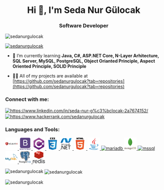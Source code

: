 <h1 align="center">Hi 👋, I'm Seda Nur Gülocak</h1>
<h3 align="center">Software Developer</h3>

<p align="left"> <img src="https://komarev.com/ghpvc/?username=sedanurgulocak&label=Profile%20views&color=0e75b6&style=flat" alt="sedanurgulocak" /> </p>

<p align="left"> <a href="https://github.com/ryo-ma/github-profile-trophy"><img src="https://github-profile-trophy.vercel.app/?username=sedanurgulocak" alt="sedanurgulocak" /></a> </p>

- 🌱 I’m currently learning **Java, C#, ASP.NET Core, N-Layer Arhitecture, SQL Server, MySQL, PostgreSQL, Object Orianted Principle, Aspect Oriented Principle, SOLID Principle**

- 👨‍💻 All of my projects are available at [https://github.com/sedanurgulocak?tab=repositories](https://github.com/sedanurgulocak?tab=repositories)

<h3 align="left">Connect with me:</h3>
<p align="left">
<a href="https://www.linkedin.com/in/seda-nur-g%C3%BClocak-2a7674152/" target="blank"><img align="center" src="https://cdn.jsdelivr.net/npm/simple-icons@3.0.1/icons/linkedin.svg" alt="https://www.linkedin.com/in/seda-nur-g%c3%bclocak-2a7674152/" height="30" width="40" /></a>
<a href="https://www.hackerrank.com/https://www.hackerrank.com/sedanurgulocak" target="blank"><img align="center" src="https://cdn.jsdelivr.net/npm/simple-icons@3.0.1/icons/hackerrank.svg" alt="https://www.hackerrank.com/sedanurgulocak" height="30" width="40" /></a>
</p>

<h3 align="left">Languages and Tools:</h3>
<p align="left"> <a href="https://angular.io" target="_blank"> <img src="https://raw.githubusercontent.com/devicons/devicon/master/icons/angularjs/angularjs-original-wordmark.svg" alt="angularjs" width="40" height="40"/> </a> <a href="https://getbootstrap.com" target="_blank"> <img src="https://raw.githubusercontent.com/devicons/devicon/master/icons/bootstrap/bootstrap-plain-wordmark.svg" alt="bootstrap" width="40" height="40"/> </a> <a href="https://www.w3schools.com/cs/" target="_blank"> <img src="https://raw.githubusercontent.com/devicons/devicon/master/icons/csharp/csharp-original.svg" alt="csharp" width="40" height="40"/> </a> <a href="https://www.w3schools.com/css/" target="_blank"> <img src="https://raw.githubusercontent.com/devicons/devicon/master/icons/css3/css3-original-wordmark.svg" alt="css3" width="40" height="40"/> </a> <a href="https://dotnet.microsoft.com/" target="_blank"> <img src="https://raw.githubusercontent.com/devicons/devicon/master/icons/dot-net/dot-net-original-wordmark.svg" alt="dotnet" width="40" height="40"/> </a> <a href="https://www.w3.org/html/" target="_blank"> <img src="https://raw.githubusercontent.com/devicons/devicon/master/icons/html5/html5-original-wordmark.svg" alt="html5" width="40" height="40"/> </a> <a href="https://www.java.com" target="_blank"> <img src="https://raw.githubusercontent.com/devicons/devicon/master/icons/java/java-original.svg" alt="java" width="40" height="40"/> </a> <a href="https://mariadb.org/" target="_blank"> <img src="https://www.vectorlogo.zone/logos/mariadb/mariadb-icon.svg" alt="mariadb" width="40" height="40"/> </a> <a href="https://www.mongodb.com/" target="_blank"> <img src="https://raw.githubusercontent.com/devicons/devicon/master/icons/mongodb/mongodb-original-wordmark.svg" alt="mongodb" width="40" height="40"/> </a> <a href="https://www.microsoft.com/en-us/sql-server" target="_blank"> <img src="https://cdn.worldvectorlogo.com/logos/microsoft-sql-server.svg" alt="mssql" width="40" height="40"/> </a> <a href="https://www.mysql.com/" target="_blank"> <img src="https://raw.githubusercontent.com/devicons/devicon/master/icons/mysql/mysql-original-wordmark.svg" alt="mysql" width="40" height="40"/> </a> <a href="https://www.postgresql.org" target="_blank"> <img src="https://raw.githubusercontent.com/devicons/devicon/master/icons/postgresql/postgresql-original-wordmark.svg" alt="postgresql" width="40" height="40"/> </a> <a href="https://redis.io" target="_blank"> <img src="https://raw.githubusercontent.com/devicons/devicon/master/icons/redis/redis-original-wordmark.svg" alt="redis" width="40" height="40"/> </a> </p>

<p><img align="left" src="https://github-readme-stats.vercel.app/api/top-langs?username=sedanurgulocak&show_icons=true&locale=en&layout=compact" alt="sedanurgulocak" /></p>

<p>&nbsp;<img align="center" src="https://github-readme-stats.vercel.app/api?username=sedanurgulocak&show_icons=true&locale=en" alt="sedanurgulocak" /></p>

<p><img align="center" src="https://github-readme-streak-stats.herokuapp.com/?user=sedanurgulocak&" alt="sedanurgulocak" /></p>
